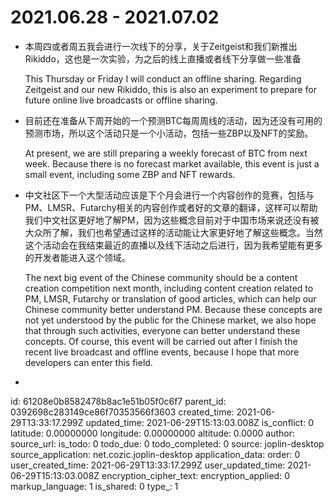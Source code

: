 # 2021.06.28 - 2021.07.02

- 本周四或者周五我会进行一次线下的分享，关于Zeitgeist和我们新推出Rikiddo，这也是一次实验，为之后的线上直播或者线下分享做一些准备

  This Thursday or Friday I will conduct an offline sharing. Regarding Zeitgeist and our new Rikiddo, this is also an experiment to prepare for future online live broadcasts or offline sharing.

- 目前还在准备从下周开始的一个预测BTC每周周线的活动，因为还没有可用的预测市场，所以这个活动只是一个小活动，包括一些ZBP以及NFT的奖励。

  At present, we are still preparing a weekly forecast of BTC from next week. Because there is no forecast market available, this event is just a small event, including some ZBP and NFT rewards.

- 中文社区下一个大型活动应该是下个月会进行一个内容创作的竞赛，包括与PM、LMSR、Futarchy相关的内容创作或者好的文章的翻译，这样可以帮助我们中文社区更好地了解PM，因为这些概念目前对于中国市场来说还没有被大众所了解，我们也希望通过这样的活动能让大家更好地了解这些概念。当然这个活动会在我结束最近的直播以及线下活动之后进行，因为我希望能有更多的开发者能进入这个领域。

  The next big event of the Chinese community should be a content creation competition next month, including content creation related to PM, LMSR, Futarchy or translation of good articles, which can help our Chinese community better understand PM. Because these concepts are not yet understood by the public for the Chinese market, we also hope that through such activities, everyone can better understand these concepts. Of course, this event will be carried out after I finish the recent live broadcast and offline events, because I hope that more developers can enter this field.

- 

id: 61208e0b8582478b8ac1e51b05f0c6f7
parent_id: 0392698c283149ce86f70353566f3603
created_time: 2021-06-29T13:33:17.299Z
updated_time: 2021-06-29T15:13:03.008Z
is_conflict: 0
latitude: 0.00000000
longitude: 0.00000000
altitude: 0.0000
author: 
source_url: 
is_todo: 0
todo_due: 0
todo_completed: 0
source: joplin-desktop
source_application: net.cozic.joplin-desktop
application_data: 
order: 0
user_created_time: 2021-06-29T13:33:17.299Z
user_updated_time: 2021-06-29T15:13:03.008Z
encryption_cipher_text: 
encryption_applied: 0
markup_language: 1
is_shared: 0
type_: 1